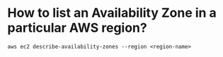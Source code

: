 # How to list an Availability Zone in a particular AWS region?

```
aws ec2 describe-availability-zones --region <region-name>
```
